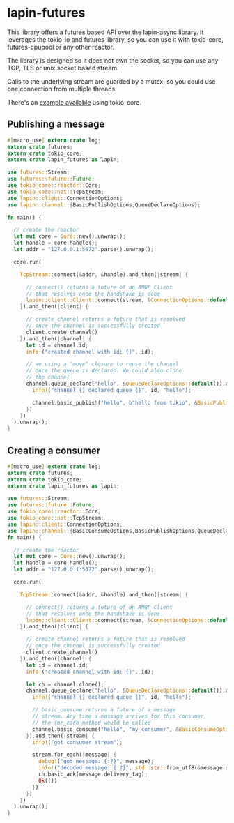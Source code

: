 # lapin-futures

This library offers a futures based API over the lapin-async library.
It leverages the tokio-io and futures library, so you can use it
with tokio-core, futures-cpupool or any other reactor.

The library is designed so it does not own the socket, so you
can use any TCP, TLS or unix socket based stream.

Calls to the underlying stream are guarded by a mutex, so you could
use one connection from multiple threads.

There's an [example available](https://github.com/Geal/lapin/blob/master/futures/examples/client.rs)
using tokio-core.

## Publishing a message

```rust
#[macro_use] extern crate log;
extern crate futures;
extern crate tokio_core;
extern crate lapin_futures as lapin;

use futures::Stream;
use futures::future::Future;
use tokio_core::reactor::Core;
use tokio_core::net::TcpStream;
use lapin::client::ConnectionOptions;
use lapin::channel::{BasicPublishOptions,QueueDeclareOptions};

fn main() {

  // create the reactor
  let mut core = Core::new().unwrap();
  let handle = core.handle();
  let addr = "127.0.0.1:5672".parse().unwrap();

  core.run(

    TcpStream::connect(&addr, &handle).and_then(|stream| {

      // connect() returns a future of an AMQP Client
      // that resolves once the handshake is done
      lapin::client::Client::connect(stream, &ConnectionOptions::default())
    }).and_then(|client| {

      // create_channel returns a future that is resolved
      // once the channel is successfully created
      client.create_channel()
    }).and_then(|channel| {
      let id = channel.id;
      info!("created channel with id: {}", id);

      // we using a "move" closure to reuse the channel
      // once the queue is declared. We could also clone
      // the channel
      channel.queue_declare("hello", &QueueDeclareOptions::default()).and_then(move |_| {
        info!("channel {} declared queue {}", id, "hello");

        channel.basic_publish("hello", b"hello from tokio", &BasicPublishOptions::default())
      })
    })
  ).unwrap();
}
```

## Creating a consumer

```rust
#[macro_use] extern crate log;
extern crate futures;
extern crate tokio_core;
extern crate lapin_futures as lapin;

use futures::Stream;
use futures::future::Future;
use tokio_core::reactor::Core;
use tokio_core::net::TcpStream;
use lapin::client::ConnectionOptions;
use lapin::channel::{BasicConsumeOptions,BasicPublishOptions,QueueDeclareOptions};
fn main() {

  // create the reactor
  let mut core = Core::new().unwrap();
  let handle = core.handle();
  let addr = "127.0.0.1:5672".parse().unwrap();

  core.run(

    TcpStream::connect(&addr, &handle).and_then(|stream| {

      // connect() returns a future of an AMQP Client
      // that resolves once the handshake is done
      lapin::client::Client::connect(stream, &ConnectionOptions::default())
    }).and_then(|client| {

      // create_channel returns a future that is resolved
      // once the channel is successfully created
      client.create_channel()
    }).and_then(|channel| {
      let id = channel.id;
      info!("created channel with id: {}", id);

      let ch = channel.clone();
      channel.queue_declare("hello", &QueueDeclareOptions::default()).and_then(move |_| {
        info!("channel {} declared queue {}", id, "hello");

        // basic_consume returns a future of a message
        // stream. Any time a message arrives for this consumer,
        // the for_each method would be called
        channel.basic_consume("hello", "my_consumer", &BasicConsumeOptions::default())
      }).and_then(|stream| {
        info!("got consumer stream");

        stream.for_each(|message| {
          debug!("got message: {:?}", message);
          info!("decoded message: {:?}", std::str::from_utf8(&message.data).unwrap());
          ch.basic_ack(message.delivery_tag);
          Ok(())
        })
      })
    })
  ).unwrap();
}
```
